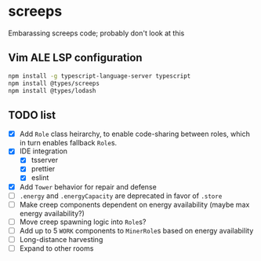# screeps
Embarassing screeps code; probably don't look at this

## Vim ALE LSP configuration

```sh
npm install -g typescript-language-server typescript
npm install @types/screeps
npm install @types/lodash
```

## TODO list

* [X] Add `Role` class heirarchy, to enable code-sharing between roles, which in turn enables
      fallback `Role`s.
* [X] IDE integration
  * [X] tsserver
  * [X] prettier
  * [X] eslint
* [X] Add `Tower` behavior for repair and defense
* [ ] `.energy` and `.energyCapacity` are deprecated in favor of `.store`
* [ ] Make creep components dependent on energy availability (maybe max energy availability?)
* [ ] Move creep spawning logic into `Role`s?
* [ ] Add up to 5 `WORK` components to `MinerRole`s based on energy availability
* [ ] Long-distance harvesting
* [ ] Expand to other rooms
